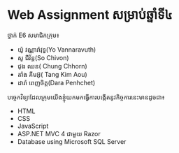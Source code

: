 # Web Assignment សម្រាប់ឆ្នាំទី៤ 
ថ្នាក់ E6
សមាជិកក្រុម៖

+ យ៉ូ វណ្ណារ៉ាវុទ្ធ(Yo Vannaravuth)
+ សូ ជីវ័ន្ត(So Chivon)
+ ជុង ឈន( Chung Chhorn)
+ តាំង គីមអ៊ូ( Tang Kim Aou)
+ ដារ៉ា ពេញចិត្ត(Dara Penhchet)


បច្ចេកវិទ្យាដែលក្រុមយើងខ្ញុំយកមកធ្វើការបង្កើតនូវកិច្ចការនេះមានដូចជា៖
- HTML
- CSS
- JavaScript
- ASP.NET MVC 4 ជាមួយ Razor
- Database using Microsoft SQL Server



